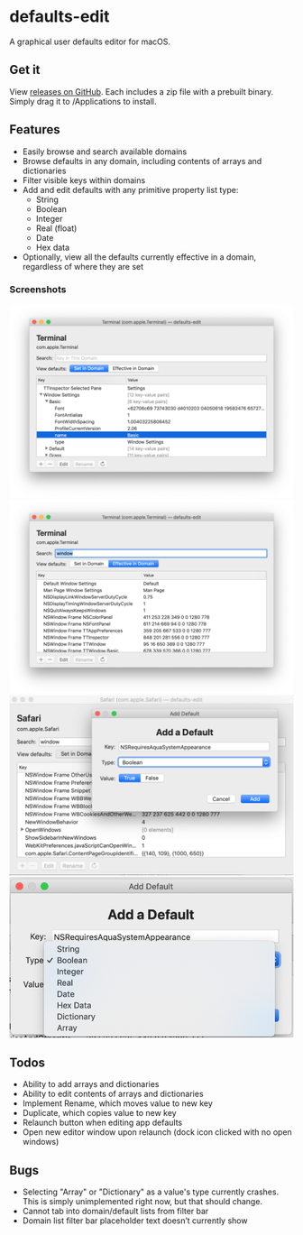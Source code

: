 # defaults-edit
A graphical user defaults editor for macOS.

## Get it
View [releases on GitHub](https://github.com/ThatsJustCheesy/defaults-edit/releases). Each includes a zip file with a prebuilt binary. Simply drag it to /Applications to install.

## Features
- Easily browse and search available domains
- Browse defaults in any domain, including contents of arrays and dictionaries
- Filter visible keys within domains
- Add and edit defaults with any primitive property list type:
  - String
  - Boolean
  - Integer
  - Real (float)
  - Date
  - Hex data
- Optionally, view all the defaults currently effective in a domain, regardless of where they are set

### Screenshots
![Viewing a nested dictionary](Screenshots/1.png)
![Defaults effective in domain, with filtering](Screenshots/2.png)
![Adding a default](Screenshots/3.png)
![Available property list types](Screenshots/4.png)

## Todos
- Ability to add arrays and dictionaries
- Ability to edit contents of arrays and dictionaries
- Implement Rename, which moves value to new key
- Duplicate, which copies value to new key
- Relaunch button when editing app defaults
- Open new editor window upon relaunch (dock icon clicked with no open windows)

## Bugs
- Selecting "Array" or "Dictionary" as a value's type currently crashes. This is simply unimplemented right now, but that should change.
- Cannot tab into domain/default lists from filter bar
- Domain list filter bar placeholder text doesn’t currently show
